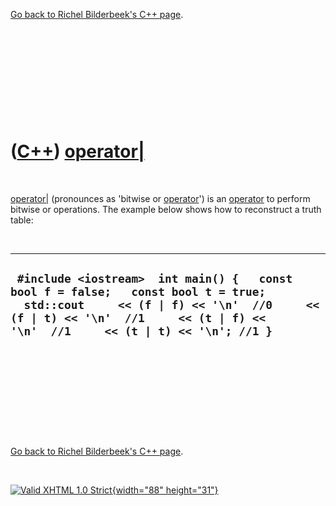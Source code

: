 

[Go back to Richel Bilderbeek's C++ page](Cpp.htm).

 

 

 

 

 

([C++](Cpp.htm)) [operator|](CppOperatorBitwiseOr.htm)
======================================================

 

[operator|](CppOperatorBitwiseOr.htm) (pronounces as 'bitwise or
[operator](CppOperator.htm)') is an [operator](CppOperator.htm) to
perform bitwise or operations. The example below shows how to
reconstruct a truth table:

 

  --------------------------------------------------------------------------------------------------------------------------------------------------------------------------------------------------------------------
  ` #include <iostream>  int main() {   const bool f = false;   const bool t = true;    std::cout     << (f | f) << '\n'  //0     << (f | t) << '\n'  //1     << (t | f) << '\n'  //1     << (t | t) << '\n'; //1 }`
  --------------------------------------------------------------------------------------------------------------------------------------------------------------------------------------------------------------------

 

 

 

 

 

[Go back to Richel Bilderbeek's C++ page](Cpp.htm).



 

[![Valid XHTML 1.0 Strict](valid-xhtml10.png){width="88"
height="31"}](http://validator.w3.org/check?uri=referer)
